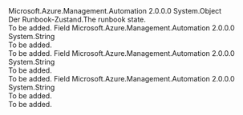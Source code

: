 <Type Name="RunbookState" FullName="Microsoft.Azure.Management.Automation.Models.RunbookState">
  <TypeSignature Language="C#" Value="public static class RunbookState" />
  <TypeSignature Language="ILAsm" Value=".class public auto ansi abstract sealed beforefieldinit RunbookState extends System.Object" />
  <TypeSignature Language="DocId" Value="T:Microsoft.Azure.Management.Automation.Models.RunbookState" />
  <TypeSignature Language="VB.NET" Value="Public Class RunbookState" />
  <TypeSignature Language="F#" Value="type RunbookState = class" />
  <AssemblyInfo>
    <AssemblyName>Microsoft.Azure.Management.Automation</AssemblyName>
    <AssemblyVersion>2.0.0.0</AssemblyVersion>
  </AssemblyInfo>
  <Base>
    <BaseTypeName>System.Object</BaseTypeName>
  </Base>
  <Interfaces />
  <Docs>
    <summary>
            <span data-ttu-id="8e1d8-101">Der Runbook-Zustand.</span><span class="sxs-lookup"><span data-stu-id="8e1d8-101">The runbook state.</span></span>
            </summary>
    <remarks>To be added.</remarks>
  </Docs>
  <Members>
    <Member MemberName="Edit">
      <MemberSignature Language="C#" Value="public const string Edit;" />
      <MemberSignature Language="ILAsm" Value=".field public static literal string Edit" />
      <MemberSignature Language="DocId" Value="F:Microsoft.Azure.Management.Automation.Models.RunbookState.Edit" />
      <MemberSignature Language="VB.NET" Value="Public Const Edit As String " />
      <MemberSignature Language="F#" Value="val mutable Edit : string" Usage="Microsoft.Azure.Management.Automation.Models.RunbookState.Edit" />
      <MemberType>Field</MemberType>
      <AssemblyInfo>
        <AssemblyName>Microsoft.Azure.Management.Automation</AssemblyName>
        <AssemblyVersion>2.0.0.0</AssemblyVersion>
      </AssemblyInfo>
      <ReturnValue>
        <ReturnType>System.String</ReturnType>
      </ReturnValue>
      <Docs>
        <summary>To be added.</summary>
        <remarks>To be added.</remarks>
      </Docs>
    </Member>
    <Member MemberName="New">
      <MemberSignature Language="C#" Value="public const string New;" />
      <MemberSignature Language="ILAsm" Value=".field public static literal string New" />
      <MemberSignature Language="DocId" Value="F:Microsoft.Azure.Management.Automation.Models.RunbookState.New" />
      <MemberSignature Language="VB.NET" Value="Public Const New As String " />
      <MemberSignature Language="F#" Value="val mutable New : string" Usage="Microsoft.Azure.Management.Automation.Models.RunbookState.New" />
      <MemberType>Field</MemberType>
      <AssemblyInfo>
        <AssemblyName>Microsoft.Azure.Management.Automation</AssemblyName>
        <AssemblyVersion>2.0.0.0</AssemblyVersion>
      </AssemblyInfo>
      <ReturnValue>
        <ReturnType>System.String</ReturnType>
      </ReturnValue>
      <Docs>
        <summary>To be added.</summary>
        <remarks>To be added.</remarks>
      </Docs>
    </Member>
    <Member MemberName="Published">
      <MemberSignature Language="C#" Value="public const string Published;" />
      <MemberSignature Language="ILAsm" Value=".field public static literal string Published" />
      <MemberSignature Language="DocId" Value="F:Microsoft.Azure.Management.Automation.Models.RunbookState.Published" />
      <MemberSignature Language="VB.NET" Value="Public Const Published As String " />
      <MemberSignature Language="F#" Value="val mutable Published : string" Usage="Microsoft.Azure.Management.Automation.Models.RunbookState.Published" />
      <MemberType>Field</MemberType>
      <AssemblyInfo>
        <AssemblyName>Microsoft.Azure.Management.Automation</AssemblyName>
        <AssemblyVersion>2.0.0.0</AssemblyVersion>
      </AssemblyInfo>
      <ReturnValue>
        <ReturnType>System.String</ReturnType>
      </ReturnValue>
      <Docs>
        <summary>To be added.</summary>
        <remarks>To be added.</remarks>
      </Docs>
    </Member>
  </Members>
</Type>